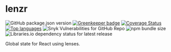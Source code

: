 # lenzr

![GitHub package.json version](https://img.shields.io/github/package-json/v/justbrody/lenzr.svg)
[![Greenkeeper badge](https://badges.greenkeeper.io/justbrody/lenzr.svg)](https://greenkeeper.io/)
[![Coverage Status](https://coveralls.io/repos/justbrody/lenzr/badge.svg?branch=master)](https://coveralls.io/r/justbrody/lenzr?branch=master)
[![Top languages](https://img.shields.io/github/languages/top/justbrody/lenzr.svg)](https://github.com/justbrody/lenzr/)
![Snyk Vulnerabilities for GitHub Repo](https://img.shields.io/snyk/vulnerabilities/github/justbrody/lenzr.svg)
![npm bundle size](https://img.shields.io/bundlephobia/min/lenzr.svg)
![Libraries.io dependency status for latest release](https://img.shields.io/librariesio/release/npm/lenzr.svg)

Global state for React using lenses.
